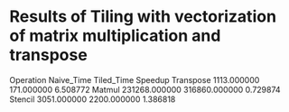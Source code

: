 # Results of Tiling with vectorization of matrix multiplication and transpose

Operation	Naive_Time	Tiled_Time	Speedup
Transpose	1113.000000	171.000000	6.508772
Matmul	231268.000000		316860.000000	0.729874
Stencil	3051.000000		2200.000000	1.386818
